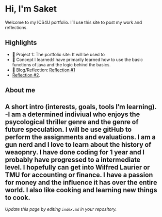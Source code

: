# Hi, I'm Saket
Welcome to my ICS4U portfolio. I’ll use this site to post my work and reflections.

## Highlights
- 🔧 Project 1: The portfolio site: It will be used to 
- 🧠 Concept I learned:I have primarily learned how to use the basic functions of java and the logic behind the basics. 
- 📝 Blog/Reflection: [Reflection #1](./posts/first_reflection.md)
- [Reflection #2](./posts/Second.md).

## About me
A short intro (interests, goals, tools I’m learning).
-I am a determined indiviual who enjoys the psycological thriller genre and the genre of future speculation. I will be use gitHub to perform the assignments and evaluations. I am a gun nerd and I love 
to learn about the history of weaopnry.  I have done coding for 1 year and I probably have progressed to a intermediate level. I hopefully can get into Wilfred Laurier or TMU for accounting or finance.
I have a passion for money and the influence it has over the entire world. I also like cooking and learning new things to cook. 
---
*Update this page by editing `index.md` in your repository.*
